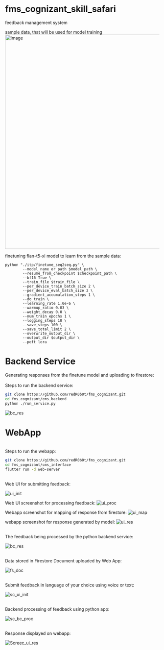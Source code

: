 # fms_cognizant_skill_safari
feedback management system


sample data, that will be used for model training
<img width="700"  alt="image" src="https://github.com/redR0b0t/fms_cognizant/assets/143605527/9a7d9330-299c-4226-863e-3af32d834cc4">


finetuning flan-t5-xl model to learn from the sample data:
```python3
python "./itp/finetune_seq2seq.py" \
        --model_name_or_path $model_path \
        --resume_from_checkpoint $checkpoint_path \
        --bf16 True \
        --train_file $train_file \
        --per_device_train_batch_size 2 \
        --per_device_eval_batch_size 2 \
        --gradient_accumulation_steps 1 \
        --do_train \
        --learning_rate 1.0e-6 \
        --warmup_ratio 0.03 \
        --weight_decay 0.0 \
        --num_train_epochs 1 \
        --logging_steps 10 \
        --save_steps 100 \
        --save_total_limit 2 \
        --overwrite_output_dir \
        --output_dir $output_dir \
        --peft lora
```

# Backend Service
Generating responses from the finetune model and uploading to firestore:  <br>
<br>
Steps to run the backend service:<br>

```bash
git clone https://github.com/redR0b0t/fms_cognizant.git
cd fms_cognizant/cms_backend
python ./run_service.py
```
![bc_res](https://github.com/redR0b0t/fms_cognizant/assets/143605527/9530e167-a86b-4cd5-88ea-675740985c2a)



# WebApp
<br>
Steps to run the webapp:<br>

```bash
git clone https://github.com/redR0b0t/fms_cognizant.git
cd fms_cognizant/cms_interface
flutter run -d web-server
```


<br>
Web UI for submitting feedback:  <br> 

![ui_init](https://github.com/redR0b0t/fms_cognizant/assets/143605527/e06212b0-ff03-4165-a70c-9f9add61bcf2)

Web UI screenshot for processing feedback:
![ui_proc](https://github.com/redR0b0t/fms_cognizant/assets/143605527/fe8b8f28-b085-4ec6-87e3-6bf8390d4f00)

Webapp screenshot for mapping of response from firestore:
![ui_map](https://github.com/redR0b0t/fms_cognizant/assets/143605527/2549fe94-fe12-44e1-9ab9-96eef5c443b0)

webapp screenshot for response generated by model:
![ui_res](https://github.com/redR0b0t/fms_cognizant/assets/143605527/2a270bf7-8184-4502-9654-e014cdcc12f9)


<br>
The feedback being processed by the python backend service:  <br>

![bc_res](https://github.com/redR0b0t/fms_cognizant/assets/143605527/8e616b17-1aa1-48f1-bcaf-dc6ffcc33b23)




<br>
Data stored in Firestore Document uploaded by Web App:<br>

![fs_doc](https://github.com/redR0b0t/fms_cognizant/assets/143605527/f9aae577-8051-415a-9796-b3fa72eebe8a)


<br>
Submit feedback in language of your choice using voice or text:<br>

![sc_ui_init](https://github.com/redR0b0t/fms_cognizant/assets/143605527/d30e9395-c76f-4065-bea2-33bf98df35ae)


<br>
Backend processing of feedback using python app:<br>

![sc_bc_proc](https://github.com/redR0b0t/fms_cognizant/assets/143605527/8bd80107-9669-4264-87ff-3e38f87a3304)


<br>
Response displayed on webapp:<br>

![Screec_ui_res](https://github.com/redR0b0t/fms_cognizant/assets/143605527/d1cfe14a-dd62-4bbc-a738-38adb28f9d22)







<br>
